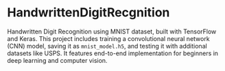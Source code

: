 # HandwrittenDigitRecgnition
Handwritten Digit Recognition using MNIST dataset, built with TensorFlow and Keras. This project includes training a convolutional neural network (CNN) model, saving it as `mnist_model.h5`, and testing it with additional datasets like USPS. It features end-to-end implementation for beginners in deep learning and computer vision.
